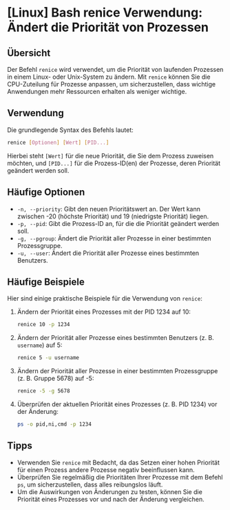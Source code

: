 # [Linux] Bash renice Verwendung: Ändert die Priorität von Prozessen

## Übersicht
Der Befehl `renice` wird verwendet, um die Priorität von laufenden Prozessen in einem Linux- oder Unix-System zu ändern. Mit `renice` können Sie die CPU-Zuteilung für Prozesse anpassen, um sicherzustellen, dass wichtige Anwendungen mehr Ressourcen erhalten als weniger wichtige.

## Verwendung
Die grundlegende Syntax des Befehls lautet:

```bash
renice [Optionen] [Wert] [PID...]
```

Hierbei steht `[Wert]` für die neue Priorität, die Sie dem Prozess zuweisen möchten, und `[PID...]` für die Prozess-ID(en) der Prozesse, deren Priorität geändert werden soll.

## Häufige Optionen
- `-n, --priority`: Gibt den neuen Prioritätswert an. Der Wert kann zwischen -20 (höchste Priorität) und 19 (niedrigste Priorität) liegen.
- `-p, --pid`: Gibt die Prozess-ID an, für die die Priorität geändert werden soll.
- `-g, --pgroup`: Ändert die Priorität aller Prozesse in einer bestimmten Prozessgruppe.
- `-u, --user`: Ändert die Priorität aller Prozesse eines bestimmten Benutzers.

## Häufige Beispiele
Hier sind einige praktische Beispiele für die Verwendung von `renice`:

1. Ändern der Priorität eines Prozesses mit der PID 1234 auf 10:

   ```bash
   renice 10 -p 1234
   ```

2. Ändern der Priorität aller Prozesse eines bestimmten Benutzers (z. B. `username`) auf 5:

   ```bash
   renice 5 -u username
   ```

3. Ändern der Priorität aller Prozesse in einer bestimmten Prozessgruppe (z. B. Gruppe 5678) auf -5:

   ```bash
   renice -5 -g 5678
   ```

4. Überprüfen der aktuellen Priorität eines Prozesses (z. B. PID 1234) vor der Änderung:

   ```bash
   ps -o pid,ni,cmd -p 1234
   ```

## Tipps
- Verwenden Sie `renice` mit Bedacht, da das Setzen einer hohen Priorität für einen Prozess andere Prozesse negativ beeinflussen kann.
- Überprüfen Sie regelmäßig die Prioritäten Ihrer Prozesse mit dem Befehl `ps`, um sicherzustellen, dass alles reibungslos läuft.
- Um die Auswirkungen von Änderungen zu testen, können Sie die Priorität eines Prozesses vor und nach der Änderung vergleichen.